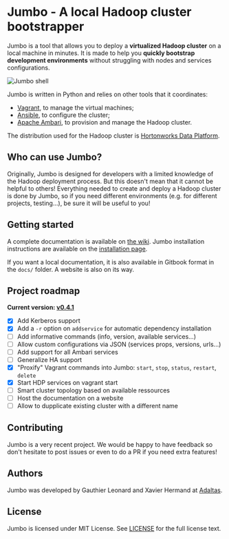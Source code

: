 # Jumbo - A local Hadoop cluster bootstrapper

Jumbo is a tool that allows you to deploy a **virtualized Hadoop cluster** on a local machine in minutes. It is made to help you **quickly bootstrap development environments** without struggling with nodes and services configurations.

![Jumbo shell](https://i.imgur.com/COH3aMm.png)

Jumbo is written in Python and relies on other tools that it coordinates:
- [Vagrant](https://github.com/hashicorp/vagrant), to manage the virtual machines;
- [Ansible](https://github.com/ansible/ansible), to configure the cluster;
- [Apache Ambari](https://ambari.apache.org/), to provision and manage the Hadoop cluster.

The distribution used for the Hadoop cluster is [Hortonworks Data Platform](https://hortonworks.com/products/data-platforms/hdp/).

## Who can use Jumbo?

Originally, Jumbo is designed for developers with a limited knowledge of the Hadoop deployment process. But this doesn't mean that it cannot be helpful to others! Everything needed to create and deploy a Hadoop cluster is done by Jumbo, so if you need different environments (e.g. for different projects, testing...), be sure it will be useful to you!

## Getting started

A complete documentation is available on [the wiki](https://github.com/adaltas/jumbo/wiki).
Jumbo installation instructions are available on the [installation page](https://github.com/adaltas/jumbo/wiki/installation).

If you want a local documentation, it is also available in Gitbook format in the `docs/` folder. A website is also on its way.

## Project roadmap

**Current version: [v0.4.1](https://github.com/adaltas/jumbo/wiki/versions)**

- [x] Add Kerberos support
- [x] Add a `-r` option on `addservice` for automatic dependency installation
- [ ] Add informative commands (info, version, available services...)
- [ ] Allow custom configurations via JSON (services props, versions, urls...)
- [ ] Add support for all Ambari services
- [ ] Generalize HA support
- [x] "Proxify" Vagrant commands into Jumbo: `start`, `stop`, `status`, `restart`, `delete`
- [x] Start HDP services on vagrant start
- [ ] Smart cluster topology based on available ressources
- [ ] Host the documentation on a website
- [ ] Allow to dupplicate existing cluster with a different name

## Contributing

Jumbo is a very recent project. We would be happy to have feedback so don't hesitate to post issues or even to do a PR if you need extra features!

## Authors

Jumbo was developed by Gauthier Leonard and Xavier Hermand at [Adaltas](http://adaltas.com).

## License

Jumbo is licensed under MIT License. See [LICENSE](LICENSE) for the full license text.
